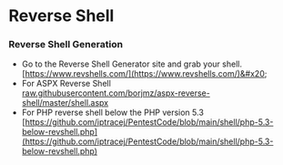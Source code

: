 # Reverse Shell

### Reverse Shell Generation&#x20;

* Go to the Reverse Shell Generator site and grab your shell.\
  [https://www.revshells.com/](https://www.revshells.com/)&#x20;
* For ASPX Reverse Shell \
  [raw.githubusercontent.com/borjmz/aspx-reverse-shell/master/shell.aspx](https://raw.githubusercontent.com/borjmz/aspx-reverse-shell/master/shell.aspx)
* For PHP reverse shell below the PHP version 5.3\
  [https://github.com/iptracej/PentestCode/blob/main/shell/php-5.3-below-revshell.php](https://github.com/iptracej/PentestCode/blob/main/shell/php-5.3-below-revshell.php)
